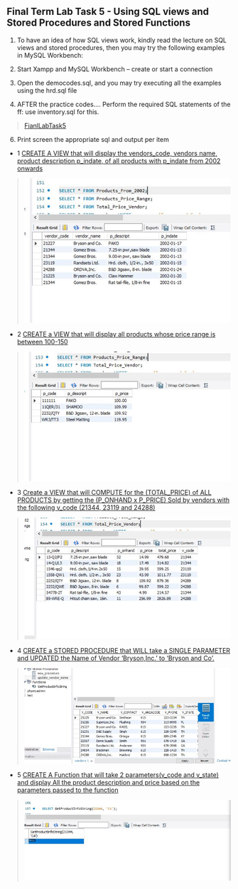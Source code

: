 ## Final Term Lab Task 5 - Using SQL views and Stored Procedures and Stored Functions

1. To have an idea of how SQL views work, kindly read the lecture on SQL views and stored procedures, then you may try the following examples in MySQL Workbench: 
2. Start Xampp and MySQL Workbench – create or start a connection 
4. Open the democodes.sql, and you may try executing all the examples using the hrd.sql file

5. AFTER the practice codes…. Perform the required SQL statements of the ff: use inventory.sql for this. 
> [FianlLabTask5](IMAGE/ftask5)

6. Print screen the appropriate sql and output per item

* 1 <ins>CREATE A VIEW that will display the vendors_code, vendors name, product description p_indate, of all products with p_indate from 2002 onwards
> ![Sample Output](IMAGE/ftassk5.1.JPG)

* 2 <ins>CREATE a VIEW that will display all products whose price range is between 100-150
> ![Sample Output](IMAGE/ftask5.2.JPG)

* 3 <ins>Create a VIEW that will COMPUTE for the (TOTAL_PRICE) of ALL PRODUCTS by getting the (P_ONHAND x P_PRICE) Sold by vendors with the following v_code (21344, 23119 and 24288) 
>![Sample Output](IMAGE/ftask5.3.JPG)

* 4 <ins>CREATE a STORED PROCEDURE that WILL take a SINGLE PARAMETER and UPDATED the Name of Vendor ‘Bryson,Inc.’ to ‘Bryson and Co’.
> ![Sample Output](IMAGE/ftask5.4.JPG)

* 5 <ins>CREATE A Function that will take 2 parameters(v_code and v_state) and display All the product description and price based on the parameters passed to the function
> ![Sample Output](IMAGE/ftask5.5.JPG)

